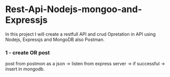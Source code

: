 # Rest-Api-Nodejs-mongoo-and-Expressjs
In this project I will create a restfull API and crud Opretation in API using Nodejs, Expressjs and MongoDB also Postman.

<h3>1 - create OR post </h3>
post from postmon as a json -> listen from express server -> if successful -> insert in mongodb.
















